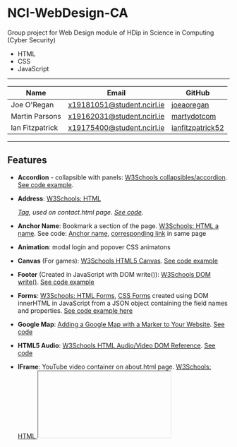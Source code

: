 # NCI-WebDesign-CA

Group project for Web Design module of HDip in Science in Computing (Cyber Security)

* HTML
* CSS
* JavaScript

---

Name | Email | GitHub
--- | --- | ---
Joe O'Regan | x19181051@student.ncirl.ie | [joeaoregan](https://github.com/joeaoregan)
Martin Parsons | x19162031@student.ncirl.ie | [martydotcom](https://github.com/martydotcom)
Ian Fitzpatrick | x19175400@student.ncirl.ie | [ianfitzpatrick52](https://github.com/ianfitzpatrick52)

---

## Features

* **Accordion** - collapsible with panels: [W3Schools collapsibles/accordion](https://www.w3schools.com/howto/howto_js_accordion.asp). [See code example](https://github.com/joeaoregan/NCI-WebDesign-CA/blob/3d1e4809410300685c4cc9fb748b155917eaa6ae/antibody.html#L156-L213).
* **Address**: [W3Schools: HTML <address> Tag](https://www.w3schools.com/tags/tag_address.asp), used on contact.html page. [See code](https://github.com/joeaoregan/NCI-WebDesign-CA/blob/3d1e4809410300685c4cc9fb748b155917eaa6ae/contact.html#L53-L65).
* **Anchor Name**: Bookmark a section of the page. [W3Schools: HTML a name](https://www.w3schools.com/tags/att_a_name.asp). See code: [Anchor name](https://github.com/joeaoregan/NCI-WebDesign-CA/blob/3f97dd3712e9a535f1f36efe04e8f0793c6d4c24/index.html#L36), [corresponding link](https://github.com/joeaoregan/NCI-WebDesign-CA/blob/3f97dd3712e9a535f1f36efe04e8f0793c6d4c24/index.html#L274-L277) in same page
* **Animation**: modal login and popover CSS animatons
* **Canvas** (For games): [W3Schools HTML5 Canvas](https://www.w3schools.com/html/html5_canvas.asp). [See code example](https://github.com/joeaoregan/NCI-WebDesign-CA/blob/3d1e4809410300685c4cc9fb748b155917eaa6ae/antibody.html#L71)
* **Footer** (Created in JavaScript with DOM write()): [W3Schools DOM write()](https://www.w3schools.com/jsref/met_doc_write.asp). [See code example](https://github.com/joeaoregan/NCI-WebDesign-CA/blob/3d1e4809410300685c4cc9fb748b155917eaa6ae/scripts/footer.js#L10-L52)
* **Forms**: [W3Schools: HTML Forms](https://www.w3schools.com/html/html_forms.asp), [CSS Forms](https://www.w3schools.com/css/css_form.asp) created using DOM innerHTML in JavaScript from a JSON object containing the field names and properties. [See code example here](https://github.com/joeaoregan/NCI-WebDesign-CA/blob/3d1e4809410300685c4cc9fb748b155917eaa6ae/scripts/register.js#L12-L186)
* **Google Map**: [Adding a Google Map with a Marker to Your Website](https://developers.google.com/maps/documentation/javascript/adding-a-google-map). [See code](https://github.com/joeaoregan/NCI-WebDesign-CA/blob/3d1e4809410300685c4cc9fb748b155917eaa6ae/scripts/map.js#L8-L23)
* **HTML5 Audio**: [W3Schools HTML Audio/Video DOM Reference](https://www.w3schools.com/tags/ref_av_dom.asp). [See code](https://github.com/joeaoregan/NCI-WebDesign-CA/blob/3d1e4809410300685c4cc9fb748b155917eaa6ae/scripts/music.js#L8-L180)
* **IFrame**: YouTube video container on about.html page. [W3Schools: HTML <iframe> tag](https://www.w3schools.com/tags/tag_iframe.asp). [See code](https://github.com/joeaoregan/NCI-WebDesign-CA/blob/730d979a4948ede2e7f042befe31556b5b3edcd5/about.html#L48-L52)
* **JavaScript Games**
  - **Antibody**: Ported from [C++ 3rd-year college project](https://github.com/joeaoregan/LIT-Yr3-Project-Antibody) to JavaScript for this project
    * High Scores saved as JSON in local storage: [W3Schools localStorage](https://www.w3schools.com/jsref/prop_win_localstorage.asp), [theshravan.net](https://theshravan.net/blog/
    * Includes mobile controller
    * Original game
    * Original soundtrack (Audio tracks mostly created for previous college game projects)
    * Rotating objects: [W3Schools game rotation](https://www.w3schools.com/graphics/game_rotation.asp)
    * Timer (setInterval()): [W3Schools setInterval()](https://www.w3schools.com/jsref/met_win_setinterval.asp)storing-json-objects-in-html5-local-storage/)
  - **Flappy Bird**: Original version here: and added:
    * Changed resolution to match other games
    * Levels of difficulty (increases/decreases game between pipes)
    * Save and display high scores
  - **Space Invaders**: [Original version by ARTsinn here](http://jsfiddle.net/ARTsinn/GgxjY/), and added:
    * Heads-Up Display: Display level, score, alien count, shooting accuracy using [W3Schools canvas rect (border)](https://www.w3schools.com/tags/canvas_rect.asp), 
    * Increased screen and sprite size
    * Mothership and bonus effect and points
    * Save and display high score
    * Shooting accuracy calculated
    * Sound effects (With on/off toggle button)
* **JSON**: Used to store and load highscores, and create form html. [W3Schools: JavaScript JSON](https://www.w3schools.com/js/js_json.asp), [JSON Objects](https://www.w3schools.com/js/js_json_objects.asp). See code: [menu elements](https://github.com/joeaoregan/NCI-WebDesign-CA/blob/3d1e4809410300685c4cc9fb748b155917eaa6ae/scripts/menu.js#L12-L54), [form fields](https://github.com/joeaoregan/NCI-WebDesign-CA/blob/3d1e4809410300685c4cc9fb748b155917eaa6ae/scripts/register.js#L15-L29), [displaying high-scores on home page](https://github.com/joeaoregan/NCI-WebDesign-CA/blob/3d1e4809410300685c4cc9fb748b155917eaa6ae/scripts/high-scores.js#L7-L22), [Antibody saving player details](https://github.com/joeaoregan/NCI-WebDesign-CA/blob/3d1e4809410300685c4cc9fb748b155917eaa6ae/game-antibody/laser.js#L47), [Antibody get player details](https://github.com/joeaoregan/NCI-WebDesign-CA/blob/3d1e4809410300685c4cc9fb748b155917eaa6ae/game-antibody/game.js#L46)
* **Mailto**: [W3Schools: HTML address Tag](https://www.w3schools.com/tags/tryit.asp?filename=tryhtml_link_mailto). [See code](https://github.com/joeaoregan/NCI-WebDesign-CA/blob/3d1e4809410300685c4cc9fb748b155917eaa6ae/contact.html#L68-L91)
* **Menu/Navigation bar**: [W3Schools CSS navigation bar](https://www.w3schools.com/css/css_navbar.asp), created in JavaScript with [DOM innerHTML Property](https://www.w3schools.com/jsref/prop_html_innerhtml.asp). See Code [HTML](https://github.com/joeaoregan/NCI-WebDesign-CA/blob/3d1e4809410300685c4cc9fb748b155917eaa6ae/index.html#L38-L42), [JS](https://github.com/joeaoregan/NCI-WebDesign-CA/blob/3d1e4809410300685c4cc9fb748b155917eaa6ae/scripts/menu.js#L58-L81)
* **Modal Login Form**: [W3Schools: Login Form](https://www.w3schools.com/html/html5_svg.asp). See code [HTML](https://github.com/joeaoregan/NCI-WebDesign-CA/blob/3d1e4809410300685c4cc9fb748b155917eaa6ae/index.html#L86-L118), [CSS](https://github.com/joeaoregan/NCI-WebDesign-CA/blob/3d1e4809410300685c4cc9fb748b155917eaa6ae/css/login.css#L9-L111)
* **Music Player** (On game pages). See code: [HTML](https://github.com/joeaoregan/NCI-WebDesign-CA/blob/3d1e4809410300685c4cc9fb748b155917eaa6ae/antibody.html#L123-L134), [JS](https://github.com/joeaoregan/NCI-WebDesign-CA/blob/3d1e4809410300685c4cc9fb748b155917eaa6ae/scripts/music.js#L8-L180)
  - [Play](https://github.com/joeaoregan/NCI-WebDesign-CA/blob/3d1e4809410300685c4cc9fb748b155917eaa6ae/scripts/music.js#L37-L67)/[Pause](https://github.com/joeaoregan/NCI-WebDesign-CA/blob/3d1e4809410300685c4cc9fb748b155917eaa6ae/scripts/music.js#L69-L76)
  - Skip [forwards](https://github.com/joeaoregan/NCI-WebDesign-CA/blob/3d1e4809410300685c4cc9fb748b155917eaa6ae/scripts/music.js#L135-L150)/[backwards](https://github.com/joeaoregan/NCI-WebDesign-CA/blob/3d1e4809410300685c4cc9fb748b155917eaa6ae/scripts/music.js#L153-L166)
  - [Fast forward](https://github.com/joeaoregan/NCI-WebDesign-CA/blob/3d1e4809410300685c4cc9fb748b155917eaa6ae/scripts/music.js#L114-L123)/[rewind](https://github.com/joeaoregan/NCI-WebDesign-CA/blob/3d1e4809410300685c4cc9fb748b155917eaa6ae/scripts/music.js#L125-L133)
  - [Play random track](https://github.com/joeaoregan/NCI-WebDesign-CA/blob/3d1e4809410300685c4cc9fb748b155917eaa6ae/scripts/music.js#L168-L180)

* **Polaroid image effect**: [Pen By Wanderson](https://codepen.io/Wandersonsc/pen/RMerRy), [W3Schools tutorial](https://www.w3schools.com/css/css3_images.asp), and [Zurb](https://zurb.com/playground/css3-polaroids). See Code [HTML](https://github.com/joeaoregan/NCI-WebDesign-CA/blob/3d1e4809410300685c4cc9fb748b155917eaa6ae/index.html#L131-L154), [CSS](https://github.com/joeaoregan/NCI-WebDesign-CA/blob/3d1e4809410300685c4cc9fb748b155917eaa6ae/css/style.css#L587-L686)
* **Popups**: [W3schools tutorial](https://www.w3schools.com/howto/howto_js_popup.asp), [W3Schools CSS animation](https://www.w3schools.com/css/css3_animations.asp). See Code [HTML](https://github.com/joeaoregan/NCI-WebDesign-CA/blob/3d1e4809410300685c4cc9fb748b155917eaa6ae/antibody.html#L54-L70), [CSS](https://github.com/joeaoregan/NCI-WebDesign-CA/blob/3d1e4809410300685c4cc9fb748b155917eaa6ae/css/popup.css#L9-L130)
  - Displays at [top](https://github.com/joeaoregan/NCI-WebDesign-CA/blob/3d1e4809410300685c4cc9fb748b155917eaa6ae/antibody.html#L119-L136) and [bottom](https://github.com/joeaoregan/NCI-WebDesign-CA/blob/3d1e4809410300685c4cc9fb748b155917eaa6ae/antibody.html#L54-L70) of info icons (Antibody game page)
* **Responsive Design**: [W3Schools responsive web design](https://www.w3schools.com/css/css_rwd_intro.asp). See Code: [CSS](https://github.com/joeaoregan/NCI-WebDesign-CA/blob/3d1e4809410300685c4cc9fb748b155917eaa6ae/css/style.css#L347-L427)
* **Social Media Icons**: [W3Schools: How TO - Social Media Buttons](https://www.w3schools.com/howto/howto_css_social_media_buttons.asp). See Code: [CSS](https://github.com/joeaoregan/NCI-WebDesign-CA/blob/3d1e4809410300685c4cc9fb748b155917eaa6ae/css/style.css#L465-L487), [HTML/JS](https://github.com/joeaoregan/NCI-WebDesign-CA/blob/3d1e4809410300685c4cc9fb748b155917eaa6ae/scripts/footer.js#L28-L39)
* **Scalable Vector Graphics (SVG)** - Space Invader Alien: [W3Schools: HTML5 SVG](https://www.w3schools.com/html/html5_svg.asp). See code: [Footer HTML/JS](https://github.com/joeaoregan/NCI-WebDesign-CA/blob/3d1e4809410300685c4cc9fb748b155917eaa6ae/scripts/footer.js#L41-L52), [Modal Login HTML](https://github.com/joeaoregan/NCI-WebDesign-CA/blob/3d1e4809410300685c4cc9fb748b155917eaa6ae/index.html#L90-L95)
* **YouTube Videos**: Antibody trailer from third-year project. [W3Schools](https://www.w3schools.com/html/html_youtube.asp). [See Code](https://github.com/joeaoregan/NCI-WebDesign-CA/blob/730d979a4948ede2e7f042befe31556b5b3edcd5/about.html#L48-L52)

---

## Links

* [Live Web Page](http://wdtest2019jim.gearhostpreview.com/index.html) using [GearHost Local Git Deploy](https://www.gearhost.com/documentation/git-deploy-your-application)
* [Project Spec](https://github.com/joeaoregan/NCI-WebDesign-CA/wiki/Project-Spec)